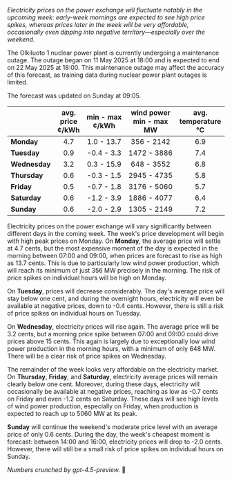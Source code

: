 *Electricity prices on the power exchange will fluctuate notably in the upcoming week: early-week mornings are expected to see high price spikes, whereas prices later in the week will be very affordable, occasionally even dipping into negative territory—especially over the weekend.*

The Olkiluoto 1 nuclear power plant is currently undergoing a maintenance outage. The outage began on 11 May 2025 at 18:00 and is expected to end on 22 May 2025 at 18:00. This maintenance outage may affect the accuracy of this forecast, as training data during nuclear power plant outages is limited.

The forecast was updated on Sunday at 09:05.

|              | avg.<br>price<br>¢/kWh | min - max<br>¢/kWh | wind power<br>min - max<br>MW | avg.<br>temperature<br>°C |
|:-------------|:----------------:|:----------------:|:-------------:|:-------------:|
| **Monday**    |        4.7       |     1.0 - 13.7    |     356 - 2142    |      6.9      |
| **Tuesday**      |        0.9       |    -0.4 - 3.3     |    1472 - 3886    |      7.4      |
| **Wednesday**  |        3.2       |     0.3 - 15.9    |     648 - 3552    |      6.8      |
| **Thursday**      |        0.6       |    -0.3 - 1.5     |    2945 - 4735    |      5.8      |
| **Friday**    |        0.5       |    -0.7 - 1.8     |    3176 - 5060    |      5.7      |
| **Saturday**     |        0.6       |    -1.2 - 3.9     |    1886 - 4077    |      6.4      |
| **Sunday**    |        0.6       |    -2.0 - 2.9     |    1305 - 2149    |      7.2      |

Electricity prices on the power exchange will vary significantly between different days in the coming week. The week's price development will begin with high peak prices on Monday. On **Monday**, the average price will settle at 4.7 cents, but the most expensive moment of the day is expected in the morning between 07:00 and 09:00, when prices are forecast to rise as high as 13.7 cents. This is due to particularly low wind power production, which will reach its minimum of just 356 MW precisely in the morning. The risk of price spikes on individual hours will be high on Monday.

On **Tuesday**, prices will decrease considerably. The day's average price will stay below one cent, and during the overnight hours, electricity will even be available at negative prices, down to -0.4 cents. However, there is still a risk of price spikes on individual hours on Tuesday.

On **Wednesday**, electricity prices will rise again. The average price will be 3.2 cents, but a morning price spike between 07:00 and 09:00 could drive prices above 15 cents. This again is largely due to exceptionally low wind power production in the morning hours, with a minimum of only 648 MW. There will be a clear risk of price spikes on Wednesday.

The remainder of the week looks very affordable on the electricity market. On **Thursday**, **Friday**, and **Saturday**, electricity average prices will remain clearly below one cent. Moreover, during these days, electricity will occasionally be available at negative prices, reaching as low as -0.7 cents on Friday and even -1.2 cents on Saturday. These days will see high levels of wind power production, especially on Friday, when production is expected to reach up to 5060 MW at its peak.

**Sunday** will continue the weekend's moderate price level with an average price of only 0.6 cents. During the day, the week's cheapest moment is forecast: between 14:00 and 16:00, electricity prices will drop to -2.0 cents. However, there will still be a small risk of price spikes on individual hours on Sunday.

*Numbers crunched by gpt-4.5-preview.* 💨
